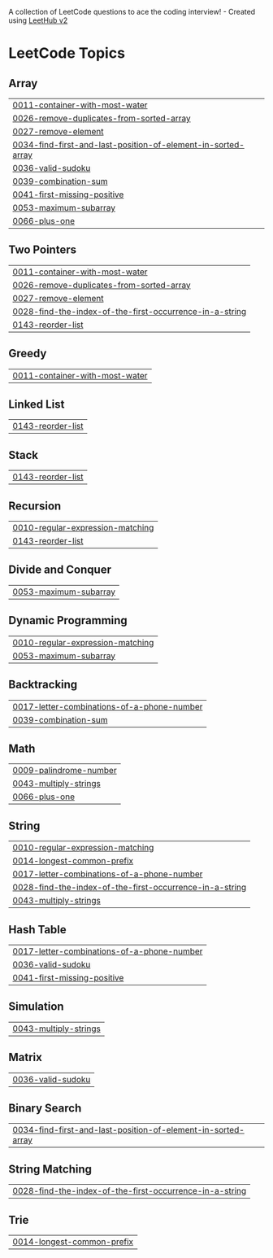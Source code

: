 A collection of LeetCode questions to ace the coding interview! - Created using [LeetHub v2](https://github.com/arunbhardwaj/LeetHub-2.0)
<!---LeetCode Topics Start-->
# LeetCode Topics
## Array
|  |
| ------- |
| [0011-container-with-most-water](https://github.com/ReevaShenoy/LeetCode-Prep/tree/master/0011-container-with-most-water) |
| [0026-remove-duplicates-from-sorted-array](https://github.com/ReevaShenoy/LeetCode-Prep/tree/master/0026-remove-duplicates-from-sorted-array) |
| [0027-remove-element](https://github.com/ReevaShenoy/LeetCode-Prep/tree/master/0027-remove-element) |
| [0034-find-first-and-last-position-of-element-in-sorted-array](https://github.com/ReevaShenoy/LeetCode-Prep/tree/master/0034-find-first-and-last-position-of-element-in-sorted-array) |
| [0036-valid-sudoku](https://github.com/ReevaShenoy/LeetCode-Prep/tree/master/0036-valid-sudoku) |
| [0039-combination-sum](https://github.com/ReevaShenoy/LeetCode-Prep/tree/master/0039-combination-sum) |
| [0041-first-missing-positive](https://github.com/ReevaShenoy/LeetCode-Prep/tree/master/0041-first-missing-positive) |
| [0053-maximum-subarray](https://github.com/ReevaShenoy/LeetCode-Prep/tree/master/0053-maximum-subarray) |
| [0066-plus-one](https://github.com/ReevaShenoy/LeetCode-Prep/tree/master/0066-plus-one) |
## Two Pointers
|  |
| ------- |
| [0011-container-with-most-water](https://github.com/ReevaShenoy/LeetCode-Prep/tree/master/0011-container-with-most-water) |
| [0026-remove-duplicates-from-sorted-array](https://github.com/ReevaShenoy/LeetCode-Prep/tree/master/0026-remove-duplicates-from-sorted-array) |
| [0027-remove-element](https://github.com/ReevaShenoy/LeetCode-Prep/tree/master/0027-remove-element) |
| [0028-find-the-index-of-the-first-occurrence-in-a-string](https://github.com/ReevaShenoy/LeetCode-Prep/tree/master/0028-find-the-index-of-the-first-occurrence-in-a-string) |
| [0143-reorder-list](https://github.com/ReevaShenoy/LeetCode-Prep/tree/master/0143-reorder-list) |
## Greedy
|  |
| ------- |
| [0011-container-with-most-water](https://github.com/ReevaShenoy/LeetCode-Prep/tree/master/0011-container-with-most-water) |
## Linked List
|  |
| ------- |
| [0143-reorder-list](https://github.com/ReevaShenoy/LeetCode-Prep/tree/master/0143-reorder-list) |
## Stack
|  |
| ------- |
| [0143-reorder-list](https://github.com/ReevaShenoy/LeetCode-Prep/tree/master/0143-reorder-list) |
## Recursion
|  |
| ------- |
| [0010-regular-expression-matching](https://github.com/ReevaShenoy/LeetCode-Prep/tree/master/0010-regular-expression-matching) |
| [0143-reorder-list](https://github.com/ReevaShenoy/LeetCode-Prep/tree/master/0143-reorder-list) |
## Divide and Conquer
|  |
| ------- |
| [0053-maximum-subarray](https://github.com/ReevaShenoy/LeetCode-Prep/tree/master/0053-maximum-subarray) |
## Dynamic Programming
|  |
| ------- |
| [0010-regular-expression-matching](https://github.com/ReevaShenoy/LeetCode-Prep/tree/master/0010-regular-expression-matching) |
| [0053-maximum-subarray](https://github.com/ReevaShenoy/LeetCode-Prep/tree/master/0053-maximum-subarray) |
## Backtracking
|  |
| ------- |
| [0017-letter-combinations-of-a-phone-number](https://github.com/ReevaShenoy/LeetCode-Prep/tree/master/0017-letter-combinations-of-a-phone-number) |
| [0039-combination-sum](https://github.com/ReevaShenoy/LeetCode-Prep/tree/master/0039-combination-sum) |
## Math
|  |
| ------- |
| [0009-palindrome-number](https://github.com/ReevaShenoy/LeetCode-Prep/tree/master/0009-palindrome-number) |
| [0043-multiply-strings](https://github.com/ReevaShenoy/LeetCode-Prep/tree/master/0043-multiply-strings) |
| [0066-plus-one](https://github.com/ReevaShenoy/LeetCode-Prep/tree/master/0066-plus-one) |
## String
|  |
| ------- |
| [0010-regular-expression-matching](https://github.com/ReevaShenoy/LeetCode-Prep/tree/master/0010-regular-expression-matching) |
| [0014-longest-common-prefix](https://github.com/ReevaShenoy/LeetCode-Prep/tree/master/0014-longest-common-prefix) |
| [0017-letter-combinations-of-a-phone-number](https://github.com/ReevaShenoy/LeetCode-Prep/tree/master/0017-letter-combinations-of-a-phone-number) |
| [0028-find-the-index-of-the-first-occurrence-in-a-string](https://github.com/ReevaShenoy/LeetCode-Prep/tree/master/0028-find-the-index-of-the-first-occurrence-in-a-string) |
| [0043-multiply-strings](https://github.com/ReevaShenoy/LeetCode-Prep/tree/master/0043-multiply-strings) |
## Hash Table
|  |
| ------- |
| [0017-letter-combinations-of-a-phone-number](https://github.com/ReevaShenoy/LeetCode-Prep/tree/master/0017-letter-combinations-of-a-phone-number) |
| [0036-valid-sudoku](https://github.com/ReevaShenoy/LeetCode-Prep/tree/master/0036-valid-sudoku) |
| [0041-first-missing-positive](https://github.com/ReevaShenoy/LeetCode-Prep/tree/master/0041-first-missing-positive) |
## Simulation
|  |
| ------- |
| [0043-multiply-strings](https://github.com/ReevaShenoy/LeetCode-Prep/tree/master/0043-multiply-strings) |
## Matrix
|  |
| ------- |
| [0036-valid-sudoku](https://github.com/ReevaShenoy/LeetCode-Prep/tree/master/0036-valid-sudoku) |
## Binary Search
|  |
| ------- |
| [0034-find-first-and-last-position-of-element-in-sorted-array](https://github.com/ReevaShenoy/LeetCode-Prep/tree/master/0034-find-first-and-last-position-of-element-in-sorted-array) |
## String Matching
|  |
| ------- |
| [0028-find-the-index-of-the-first-occurrence-in-a-string](https://github.com/ReevaShenoy/LeetCode-Prep/tree/master/0028-find-the-index-of-the-first-occurrence-in-a-string) |
## Trie
|  |
| ------- |
| [0014-longest-common-prefix](https://github.com/ReevaShenoy/LeetCode-Prep/tree/master/0014-longest-common-prefix) |
<!---LeetCode Topics End-->